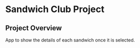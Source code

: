 # Sandwich Club Project

## Project Overview
App to show the details of each sandwich once it is selected.
